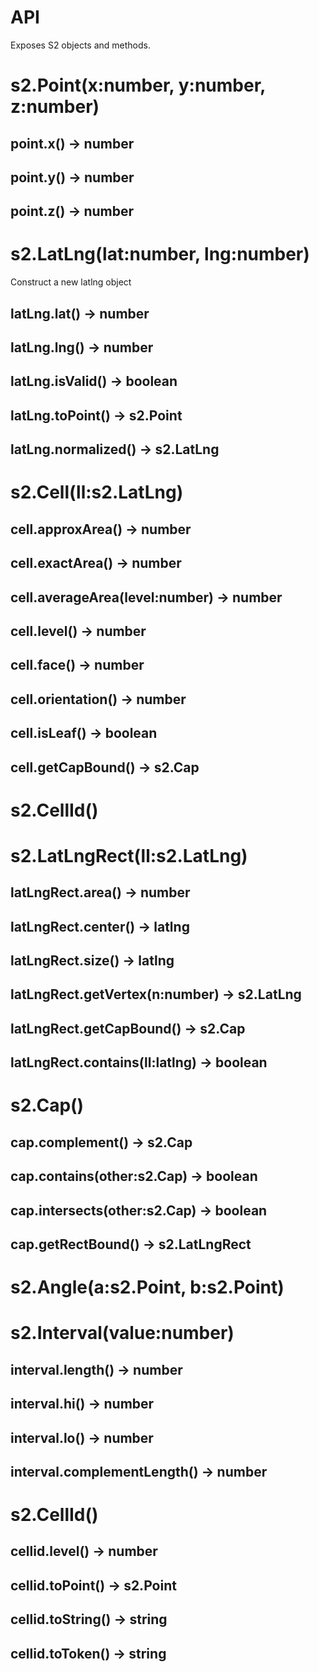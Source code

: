 # API

Exposes S2 objects and methods.

# s2.Point(x:number, y:number, z:number)

## point.x() -> number

## point.y() -> number

## point.z() -> number

# s2.LatLng(lat:number, lng:number)

Construct a new latlng object

## latLng.lat() -> number

## latLng.lng() -> number

## latLng.isValid() -> boolean

## latLng.toPoint() -> s2.Point

## latLng.normalized() -> s2.LatLng

# s2.Cell(ll:s2.LatLng)

## cell.approxArea() -> number

## cell.exactArea() -> number

## cell.averageArea(level:number) -> number

## cell.level() -> number

## cell.face() -> number

## cell.orientation() -> number

## cell.isLeaf() -> boolean

## cell.getCapBound() -> s2.Cap

# s2.CellId()

# s2.LatLngRect(ll:s2.LatLng)

## latLngRect.area() -> number

## latLngRect.center() -> latlng

## latLngRect.size() -> latlng

## latLngRect.getVertex(n:number) -> s2.LatLng

## latLngRect.getCapBound() -> s2.Cap

## latLngRect.contains(ll:latlng) -> boolean

# s2.Cap()

## cap.complement() -> s2.Cap

## cap.contains(other:s2.Cap) -> boolean

## cap.intersects(other:s2.Cap) -> boolean

## cap.getRectBound() -> s2.LatLngRect

# s2.Angle(a:s2.Point, b:s2.Point)

# s2.Interval(value:number)

## interval.length() -> number

## interval.hi() -> number

## interval.lo() -> number

## interval.complementLength() -> number

# s2.CellId()

## cellid.level() -> number

## cellid.toPoint() -> s2.Point

## cellid.toString() -> string

## cellid.toToken() -> string
